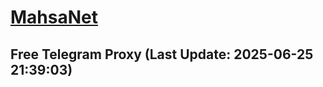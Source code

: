 
# [MahsaNet](https://t.me/mahsa_net)
## Free Telegram Proxy (Last Update: 2025-06-25 21:39:03)

    